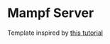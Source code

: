 # Mampf Server

Template inspired by [this tutorial](https://codesource.io/setting-up-vue-authentication-using-expressjs-mongodb-and-jwt/)
